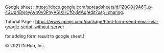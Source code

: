 Google sheet : https://docs.google.com/spreadsheets/d/1Z0G8J9A6T_p-43Ud4ByjoyAVn0v0PnyVSlXHCfOuMAg/edit?usp=sharing.

Tutorial Page : https://www.npmjs.com/package/html-form-send-email-via-google-script-without-server

for adding form result to google sheet.!

© 2021 GitHub, Inc.
